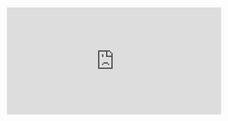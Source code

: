 <div style="position:relative;padding-bottom:48%; margin:10px">
    <iframe src="https://www.youtube.com/embed/AiVIn0OK2y8?start=0" frameborder="0" allow="accelerometer; autoplay; encrypted-media; gyroscope; picture-in-picture" allowfullscreen 
    	style="position:absolute;width:100%;height:100%;"></iframe>
</div>
